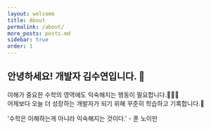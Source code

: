 ```yaml
---
layout: welcome
title: About
permalink: /about/
more_posts: posts.md
sidebar: true
order: 1
---
```


## 안녕하세요! 개발자 김수연입니다. 🌱

이해가 중요한 수학의 영역에도 익숙해지는 행동이 필요합니다.🏋🏻‍♀️ <br />
어제보다 오늘 더 성장하는 개발자가 되기 위해 꾸준히 학습하고 기록합니다.📝

'수학은 이해하는게 아니라 익숙해지는 것이다.' - 폰 노이만
